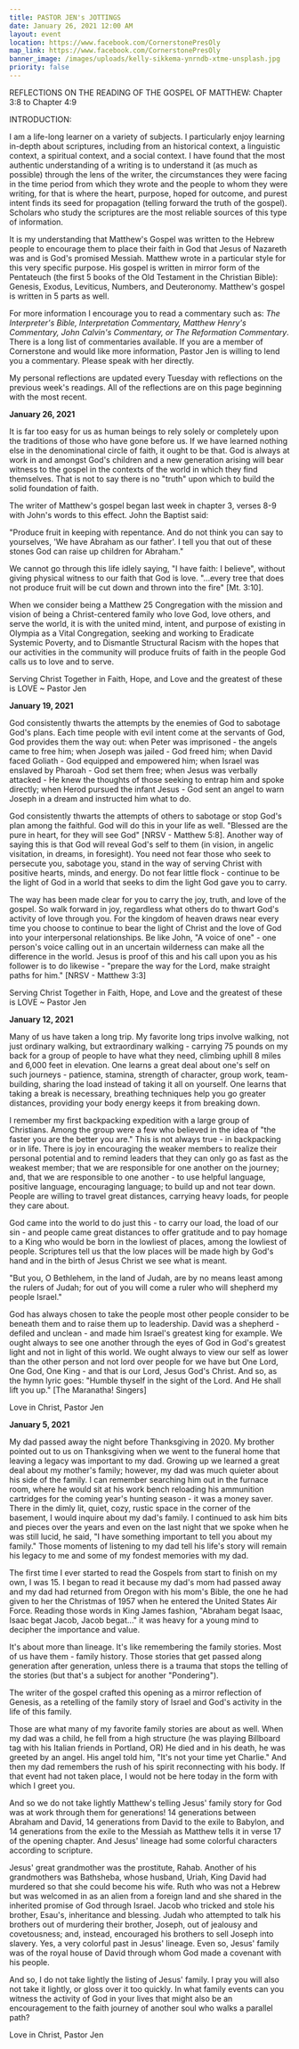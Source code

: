 ```yaml
---
title: PASTOR JEN's JOTTINGS
date: January 26, 2021 12:00 AM
layout: event
location: https://www.facebook.com/CornerstonePresOly
map_link: https://www.facebook.com/CornerstonePresOly
banner_image: /images/uploads/kelly-sikkema-ynrndb-xtme-unsplash.jpg
priority: false
---
```

REFLECTIONS ON THE READING OF THE GOSPEL OF MATTHEW: Chapter 3:8 to Chapter 4:9

INTRODUCTION:

I am a life-long learner on a variety of subjects.  I particularly enjoy learning in-depth about scriptures, including from an historical context, a linguistic context, a spiritual context, and a social context. I have found that the most authentic understanding of a writing is to understand it (as much as possible) through the lens of the writer, the circumstances they were facing in the time period from which they wrote and the people to whom they were writing, for that is where the heart, purpose, hoped for outcome, and purest intent finds its seed for propagation (telling forward the truth of the gospel). Scholars who study the scriptures are the most reliable sources of this type of information.

It is my understanding that Matthew's Gospel was written to the Hebrew people to encourage them to place their faith in God that Jesus of Nazareth was and is God's promised Messiah.  Matthew wrote in a particular style for this very specific purpose. His gospel is written in mirror form of the Pentateuch (the first 5 books of the Old Testament in the Christian Bible): Genesis, Exodus, Leviticus, Numbers, and Deuteronomy. Matthew's gospel is written in 5 parts as well.  

For more information I encourage you to read a commentary such as: *The Interpreter's Bible, Interpretation Commentary, Matthew Henry's Commentary, John Calvin's Commentary, or The Reformation Commentary*. There is a long list of commentaries available. If you are a member of Cornerstone and would like more information, Pastor Jen is willing to lend you a commentary. Please speak with her directly.

My personal reflections are updated every Tuesday with reflections on the previous week's readings. All of the reflections are on this page beginning with the most recent.

**January 26, 2021**

It is far too easy for us as human beings to rely solely or completely upon the traditions of those who have gone before us.  If we have learned nothing else in the denominational circle of faith, it ought to be that.  God is always at work in and amongst God's children and a new generation arising will bear witness to the gospel in the contexts of the world in which they find themselves. That is not to say there is no "truth" upon which to build the solid foundation of faith.

The writer of Matthew's gospel began last week in chapter 3, verses 8-9 with John's words to this effect.  John the Baptist said:

"Produce fruit in keeping with repentance. And do not think you can say to yourselves, 'We have Abraham as our father'. I tell you that out of these stones God can raise up children for Abraham."

We cannot go through this life idlely saying, "I have faith: I believe", without giving physical witness to our faith that God is love.  "...every tree that does not produce fruit will be cut down and thrown into the fire" \[Mt. 3:10].

When we consider being a Matthew 25 Congregation with the mission and vision of being a Christ-centered family who love God, love others, and serve the world, it is with the united mind, intent, and purpose of existing in Olympia as a Vital Congregation, seeking and working to Eradicate Systemic Poverty, and to Dismantle Structural Racism with the hopes that our activities in the community will produce fruits of faith in the people God calls us to love and to serve.

Serving Christ Together in Faith, Hope, and Love and the greatest of these is LOVE ~ Pastor Jen

**January 19, 2021**

God consistently thwarts the attempts by the enemies of God to sabotage God's plans. Each time people with evil intent come at the servants of God, God provides them the way out: when Peter was imprisoned - the angels came to free him; when Joseph was jailed - God freed him; when David faced Goliath - God equipped and empowered him; when Israel was enslaved by Pharoah - God set them free; when Jesus was verbally attacked - He knew the thoughts of those seeking to entrap him and spoke directly; when Herod pursued the infant Jesus - God sent an angel to warn Joseph in a dream and instructed him what to do.

God consistently thwarts the attempts of others to sabotage or stop God's plan among the faithful. God will do this in your life as well. "Blessed are the pure in heart, for they will see God" \[NRSV - Matthew 5:8]. Another way of saying this is that God will reveal God's self to them (in vision, in angelic visitation, in dreams, in foresight). You need not fear those who seek to persecute you, sabotage you, stand in the way of serving Christ with positive hearts, minds, and energy.  Do not fear little flock - continue to be the light of God in a world that seeks to dim the light God gave you to carry.

The way has been made clear for you to carry the joy, truth, and love of the gospel. So walk forward in joy, regardless what others do to thwart God's activity of love through you. For the kingdom of heaven draws near every time you choose to continue to bear the light of Christ and the love of God into your interpersonal relationships.  Be like John, "A voice of one" - one person's voice calling out in an uncertain wilderness can make all the difference in the world. Jesus is proof of this and his call upon you as his follower is to do likewise - "prepare the way for the Lord, make straight paths for him." \[NRSV - Matthew 3:3]

Serving Christ Together in Faith, Hope, and Love and the greatest of these is LOVE ~ Pastor Jen

**January 12, 2021**

Many of us have taken a long trip. My favorite long trips involve walking, not just ordinary walking, but extraordinary walking - carrying 75 pounds on my back for a group of people to have what they need, climbing uphill 8 miles and 6,000 feet in elevation. One learns a great deal about one's self on such journeys - patience, stamina, strength of character, group work, team-building, sharing the load instead of taking it all on yourself. One learns that taking a break is necessary, breathing techniques help you go greater distances, providing your body energy keeps it from breaking down. 

I remember my first backpacking expedition with a large group of Christians. Among the group were a few who believed in the idea of "the faster you are the better you are." This is not always true - in backpacking or in life. There is joy in encouraging the weaker members to realize their personal potential and to remind leaders that they can only go as fast as the weakest member; that we are responsible for one another on the journey; and, that we are responsible to one another - to use helpful language, positive language, encouraging language; to build up and not tear down.  People are willing to travel great distances, carrying heavy loads, for people they care about.

God came into the world to do just this - to carry our load, the load of our sin - and people came great distances to offer gratitude and to pay homage to a King who would be born in the lowliest of places, among the lowliest of people.  Scriptures tell us that the low places will be made high by God's hand and in the birth of Jesus Christ we see what is meant.

"But you, O Bethlehem, in the land of Judah, are by no means least among the rulers of Judah; for out of you will come a ruler who will shepherd my people Israel."

God has always chosen to take the people most other people consider to be beneath them and to raise them up to leadership. David was a shepherd - defiled and unclean - and made him Israel's greatest king for example. We ought always to see one another through the eyes of God in God's greatest light and not in light of this world. We ought always to view our self as lower than the other person and not lord over people for we have but One Lord, One God, One King - and that is our Lord, Jesus God's Christ. And so, as the hymn lyric goes: "Humble thyself in the sight of the Lord. And He shall lift you up." \[The Maranatha! Singers]

Love in Christ, Pastor Jen

**January 5, 2021**

My dad passed away the night before Thanksgiving in 2020. My brother pointed out to us on Thanksgiving when we went to the funeral home that leaving a legacy was important to my dad.  Growing up we learned a great deal about my mother's family; however, my dad was much quieter about his side of the family.  I can remember searching him out in the furnace room, where he would sit at his work bench reloading his ammunition cartridges for the coming year's hunting season - it was a money saver.  There in the dimly lit, quiet, cozy, rustic space in the corner of the basement, I would inquire about my dad's family. I continued to ask him bits and pieces over the years and even on the last night that we spoke when he was still lucid, he said, "I have something important to tell you about my family."  Those moments of listening to my dad tell his life's story will remain his legacy to me and some of my fondest memories with my dad.

The first time I ever started to read the Gospels from start to finish on my own, I was 15.  I began to read it because my dad's mom had passed away and my dad had returned from Oregon with his mom's Bible, the one he had given to her the Christmas of 1957 when he entered the United States Air Force.  Reading those words in King James fashion, "Abraham begat Isaac, Isaac begat Jacob, Jacob begat..." it was heavy for a young mind to decipher the importance and value.

It's about more than lineage.  It's like remembering the family stories. Most of us have them - family history.  Those stories that get passed along generation after generation, unless there is a trauma that stops the telling of the stories (but that's a subject for another "Pondering").

The writer of the gospel crafted this opening as a mirror reflection of Genesis, as a retelling of the family story of Israel and God's activity in the life of this family.

Those are what many of my favorite family stories are about as well.  When my dad was a child, he fell from a high structure (he was playing Billboard tag with his Italian friends in Portland, OR) He died and in his death, he was greeted by an angel. His angel told him, "It's not your time yet Charlie." And then my dad remembers the rush of his spirit reconnecting with his body. If that event had not taken place, I would not be here today in the form with which I greet you.

And so we do not take lightly Matthew's telling Jesus' family story for God was at work through them for generations! 14 generations between Abraham and David, 14 generations from David to the exile to Babylon, and 14 generations from the exile to the Messiah as Matthew tells it in verse 17 of the opening chapter. And Jesus' lineage had some colorful characters according to scripture.

Jesus' great grandmother was the prostitute, Rahab. Another of his grandmothers was Bathsheba, whose husband, Uriah, King David had murdered so that she could become his wife. Ruth who was not a Hebrew but was welcomed in as an alien from a foreign land and she shared in the inherited promise of God through Israel. Jacob who tricked and stole his brother, Esau's, inheritance and blessing. Judah who attempted to talk his brothers out of murdering their brother, Joseph, out of jealousy and covetousness; and, instead, encouraged his brothers to sell Joseph into slavery. Yes, a very colorful past in Jesus' lineage. Even so, Jesus' family was of the royal house of David through whom God made a covenant with his people.

And so, I do not take lightly the listing of Jesus' family. I pray you will also not take it lightly, or gloss over it too quickly.  In what family events can you witness the activity of God in your lives that might also be an encouragement to the faith journey of another soul who walks a parallel path?

Love in Christ, Pastor Jen